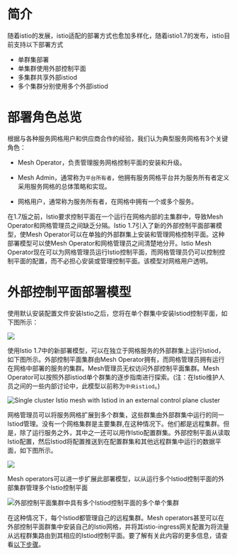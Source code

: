 # 简介

随着istio的发展，istio适配的部署方式也愈加多样化，随着istio1.7的发布，istio目前支持以下部署方式

- 单群集部署
- 单集群使用外部控制平面
- 多集群共享外部istiod
- 多个集群分别使用多个外部istiod


# 部署角色总览

根据与各种服务网格用户和供应商合作的经验，我们认为典型服务网格有3个关键角色：

- Mesh Operator，负责管理服务网格控制平面的安装和升级。

- Mesh Admin，通常称为`平台所有者`，他拥有服务网格平台并为服务所有者定义采用服务网格的总体策略和实现。

- 网格用户，通常称为服务所有者，在网格中拥有一个或多个服务。

在1.7版之前，Istio要求控制平面在一个运行在网格内部的主集群中，导致Mesh Operator和网格管理员之间缺乏分隔。Istio 1.7引入了新的外部控制平面部署模型，使Mesh Operator可以在单独的外部群集上安装和管理网格控制平面。这种部署模型可以使Mesh Operator和网格管理员之间清楚地分开。Istio Mesh Operator现在可以为网格管理员运行Istio控制平面，而网格管理员仍可以控制控制平面的配置，而不必担心安装或管理控制平面。该模型对网格用户透明。

# 外部控制平面部署模型

使用默认安装配置文件安装Istio之后，您将在单个群集中安装Istiod控制平面，如下图所示：

![](http://img.rocdu.top/20200901/single-cluster.png)

使用Istio 1.7中的新部署模型，可以在独立于网格服务的外部群集上运行Istiod，如下图所示。外部控制平面集群由Mesh Operator拥有，而网格管理员拥有运行在网格中部署的服务的集群。Mesh管理员无权访问外部控制平面集群。Mesh Operator可以按照外部istiod单个群集的逐步指南进行探索。(注：在Istio维护人员之间的一些内部讨论中，此模型以前称为`中央istiod`。)

![Single cluster Istio mesh with Istiod in an external control plane cluster](http://img.rocdu.top/20200901/single-cluster-external-Istiod.png)

网格管理员可以将服务网格扩展到多个群集，这些群集由外部群集中运行的同一Istiod管理。没有一个网格集群是主要集群,在这种情况下。他们都是远程集群。但是，除了运行服务之外，其中之一还可以用作Istio配置群集。外部控制平面从读取Istio配置，然后Istiod将配置推送到在配置群集和其他远程群集中运行的数据平面，如下图所示。

![](http://img.rocdu.top/20200901/multiple-clusters-external-Istiod.png)


Mesh operators可以进一步扩展此部署模型，以从运行多个Istiod控制平面的外部集群管理多个Istio控制平面

![外部控制平面集群中具有多个Istiod控制平面的多个单个集群](http://img.rocdu.top/20200901/multiple-external-Istiods.png)

在这种情况下，每个Istiod都管理自己的远程集群。Mesh operators甚至可以在外部控制平面群集中安装自己的Istio网格，并将其istio-ingress网关配置为将流量从远程群集路由到其相应的Istiod控制平面。要了解有关此内容的更多信息，请查看[以下步骤](https://github.com/istio/istio/wiki/External-Istiod-single-cluster-steps#deploy-istio-mesh-on-external-control-plane-cluster-to-manage-traffic-to-istiod-deployments)。